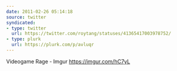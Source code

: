 ```yaml
---
date: 2011-02-26 05:14:18
source: twitter
syndicated:
- type: twitter
  url: https://twitter.com/roytang/statuses/41365417003978752/
- type: plurk
  url: https://plurk.com/p/avluqr
---
```


Videogame Rage - Imgur https://imgur.com/hC7yL